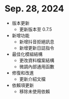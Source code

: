 # Sep. 28, 2024
* 版本更新
  - 更新版本至 0.7.5
* 新增功能
  - 新增抖音拒絕訊息
  - 新增更新日誌指令
* 最佳化模組結構
  - 更改資料檔案結構
  - 微調內部通用函數
* 修復和改進
  - 更新介紹文檔
* 依賴項更新
  - 移除未使用依賴
